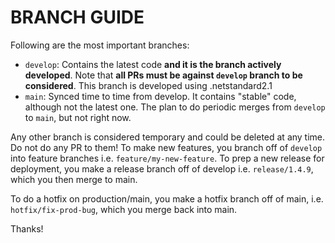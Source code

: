 # BRANCH GUIDE

Following are the most important branches:

- `develop`: Contains the latest code **and it is the branch actively developed**. Note that **all PRs must be against `develop` branch to be considered**. This branch is developed using .netstandard2.1
- `main`: Synced time to time from develop. It contains "stable" code, although not the latest one. The plan to do periodic merges from `develop` to `main`, but not right now.

Any other branch is considered temporary and could be deleted at any time. Do not do any PR to them!
To make new features, you branch off of `develop` into feature branches i.e. `feature/my-new-feature`. To prep a new release for deployment, you make a release branch off of develop i.e. `release/1.4.9`, which you then merge to main. 

To do a hotfix on production/main, you make a hotfix branch off of main, i.e. `hotfix/fix-prod-bug`, which you merge back into main.

Thanks!
